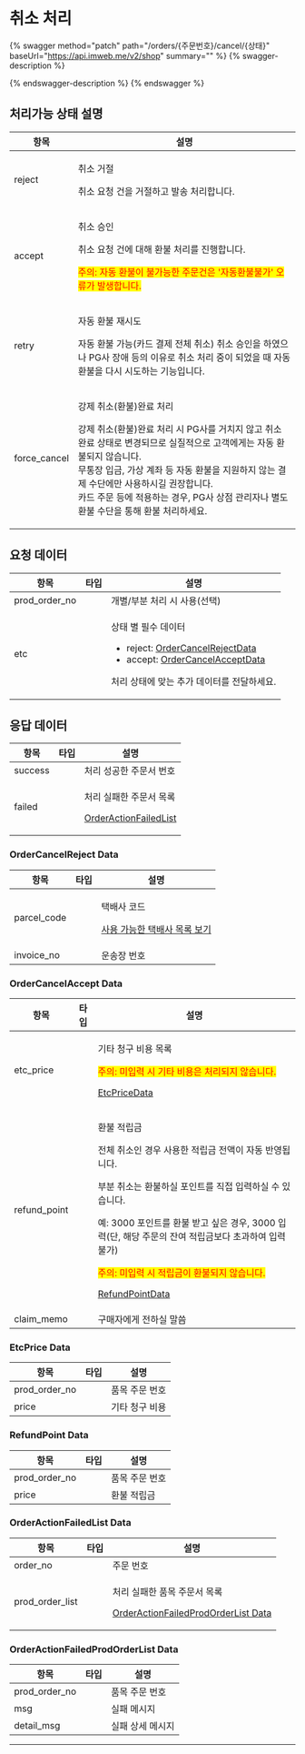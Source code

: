 # 취소 처리

{% swagger method="patch" path="/orders/{주문번호}/cancel/{상태}" baseUrl="https://api.imweb.me/v2/shop" summary="" %}
{% swagger-description %}

{% endswagger-description %}
{% endswagger %}

## 처리가능 상태 설명

| 항목            | 설명                                                                                                                                                                                                                   |
| ------------- | -------------------------------------------------------------------------------------------------------------------------------------------------------------------------------------------------------------------- |
| reject        | <p>취소 거절</p><p>취소 요청 건을 거절하고 발송 처리합니다.</p>                                                                                                                                                                           |
| accept        | <p>취소 승인</p><p>취소 요청 건에 대해 환불 처리를 진행합니다.</p><p><mark style="color:red;">주의: 자동 환불이 불가능한 주문건은 '자동환불불가' 오류가 발생합니다.</mark></p>                                                                                          |
| retry         | <p>자동 환불 재시도</p><p>자동 환불 가능(카드 결제 전체 취소) 취소 승인을 하였으나 PG사 장애 등의 이유로 취소 처리 중이 되었을 때 자동 환불을 다시 시도하는 기능입니다.</p>                                                                                                          |
| force\_cancel | <p>강제 취소(환불)완료 처리</p><p>강제 취소(환불)완료 처리 시 PG사를 거치지 않고 취소 완료 상태로 변경되므로 실질적으로 고객에게는 자동  환불되지 않습니다. <br>무통장 입금, 가상 계좌 등 자동 환불을 지원하지 않는 결제  수단에만 사용하시길 권장합니다.<br>카드 주문 등에 적용하는 경우, PG사 상점 관리자나 별도 환불 수단을 통해 환불 처리하세요.</p> |

## 요청 데이터

<table><thead><tr><th>항목</th><th data-type="select">타입</th><th>설명</th></tr></thead><tbody><tr><td>prod_order_no</td><td></td><td>개별/부분 처리 시 사용(선택)</td></tr><tr><td>etc</td><td></td><td><p>상태 별 필수 데이터</p><ul><li>reject: <a href="cancels.md#ordercancelreject-data">OrderCancelRejectData</a></li><li>accept:  <a href="cancels.md#ordercancelaccept-data">OrderCancelAcceptData</a></li></ul><p>처리 상태에 맞는 추가 데이터를 전달하세요.</p></td></tr></tbody></table>

## **응답 데이터**

<table><thead><tr><th>항목</th><th data-type="select">타입</th><th>설명</th></tr></thead><tbody><tr><td>success</td><td></td><td>처리 성공한 주문서 번호</td></tr><tr><td>failed</td><td></td><td><p>처리 실패한 주문서 목록</p><p><a href="cancels.md#orderactionfailedlist-data">OrderActionFailedList</a></p></td></tr></tbody></table>

### **OrderCancelReject Data**

<table><thead><tr><th>항목</th><th data-type="select">타입</th><th>설명</th></tr></thead><tbody><tr><td>parcel_code</td><td></td><td><p>택배사 코드</p><p><a href="../appendix/undefined.md">사용 가능한 택배사 목록 보기</a></p></td></tr><tr><td>invoice_no</td><td></td><td>운송장 번호</td></tr></tbody></table>

### **OrderCancelAccept Data**

<table><thead><tr><th>항목</th><th data-type="select">타입</th><th>설명</th></tr></thead><tbody><tr><td>etc_price</td><td></td><td><p>기타 청구 비용 목록</p><p><mark style="color:red;">주의: 미입력 시 기타 비용은 처리되지 않습니다.</mark></p><p><a href="cancels.md#etcprice-data">EtcPriceData</a></p></td></tr><tr><td>refund_point</td><td></td><td><p>환불 적립금</p><p>전체 취소인 경우 사용한 적립금 전액이 자동 반영됩니다.</p><p>부분  취소는 환불하실 포인트를 직접 입력하실 수 있습니다.</p><p>예: 3000 포인트를 환불 받고 싶은 경우, 3000 입력(단, 해당 주문의 잔여 적립금보다 초과하여 입력 불가)</p><p><mark style="color:red;">주의: 미입력 시 적립금이 환불되지  않습니다.</mark></p><p><a href="cancels.md#refundpoint-data">RefundPointData</a></p></td></tr><tr><td>claim_memo</td><td></td><td>구매자에게 전하실 말씀</td></tr></tbody></table>

### **EtcPrice Data**

<table><thead><tr><th>항목</th><th data-type="select">타입</th><th>설명</th></tr></thead><tbody><tr><td>prod_order_no</td><td></td><td>품목 주문 번호</td></tr><tr><td>price</td><td></td><td>기타 청구 비용</td></tr></tbody></table>

### **RefundPoint Data**

<table><thead><tr><th>항목</th><th data-type="select">타입</th><th>설명</th></tr></thead><tbody><tr><td>prod_order_no</td><td></td><td>품목 주문 번호</td></tr><tr><td>price</td><td></td><td>환불 적립금</td></tr></tbody></table>

### **OrderActionFailedList Data**

<table><thead><tr><th>항목</th><th data-type="select">타입</th><th>설명</th></tr></thead><tbody><tr><td>order_no</td><td></td><td>주문 번호</td></tr><tr><td>prod_order_list</td><td></td><td><p>처리 실패한 품목 주문서 목록</p><p><a href="cancels.md#orderactionfailedlist-data-1">OrderActionFailedProdOrderList Data</a></p></td></tr></tbody></table>

### **OrderActionFailedProdOrderList Data**

<table><thead><tr><th>항목</th><th data-type="select">타입</th><th>설명</th></tr></thead><tbody><tr><td>prod_order_no</td><td></td><td>품목 주문 번호</td></tr><tr><td>msg</td><td></td><td>실패 메시지</td></tr><tr><td>detail_msg</td><td></td><td>실패 상세 메시지</td></tr></tbody></table>

****
